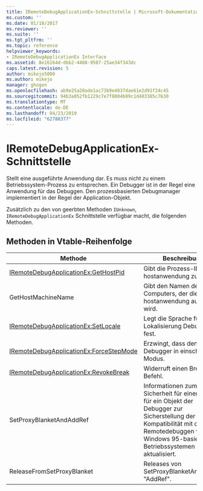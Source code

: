 ```yaml
---
title: IRemoteDebugApplicationEx-Schnittstelle | Microsoft-Dokumentation
ms.custom: ''
ms.date: 01/18/2017
ms.reviewer: ''
ms.suite: ''
ms.tgt_pltfrm: ''
ms.topic: reference
helpviewer_keywords:
- IRemoteDebugApplicationEx Interface
ms.assetid: 8e16164d-dbb2-4488-9507-25ae34f343dc
caps.latest.revision: 5
author: mikejo5000
ms.author: mikejo
manager: ghogen
ms.openlocfilehash: ab9e25a28ade1ac73b9e4837dae61e2d91f24c45
ms.sourcegitcommit: 94b3a052fb1229c7e7f8804b09c1d403385c7630
ms.translationtype: MT
ms.contentlocale: de-DE
ms.lasthandoff: 04/23/2019
ms.locfileid: "62788377"
---
```

# <a name="iremotedebugapplicationex-interface"></a>IRemoteDebugApplicationEx-Schnittstelle
Stellt eine ausgeführte Anwendung dar. Es muss nicht zu einem Betriebssystem-Prozess zu entsprechen. Ein Debugger ist in der Regel eine Anwendung für das Debuggen. Den prozessbasierten Debugmanager implementiert in der Regel der Application-Objekt.  
  
 Zusätzlich zu den von geerbten Methoden `IUnknown`, `IRemoteDebugApplicationEx` Schnittstelle verfügbar macht, die folgenden Methoden.  
  
## <a name="methods-in-vtable-order"></a>Methoden in Vtable-Reihenfolge  
  
|Methode|Beschreibung|  
|------------|-----------------|  
|[IRemoteDebugApplicationEx:GetHostPid](../../winscript/reference/iremotedebugapplicationex-gethostpid.md)|Gibt die Prozess-ID für die hostanwendung zurück.|  
|GetHostMachineName|Gibt den Namen des Computers, der die hostanwendung ausgeführt wird.|  
|[IRemoteDebugApplicationEx:SetLocale](../../winscript/reference/iremotedebugapplicationex-setlocale.md)|Legt die Sprache für die Lokalisierung Debugger fest.|  
|[IRemoteDebugApplicationEx:ForceStepMode](../../winscript/reference/iremotedebugapplicationex-forcestepmode.md)|Erzwingt, dass den Debugger in einschrittigen Modus.|  
|[IRemoteDebugApplicationEx:RevokeBreak](../../winscript/reference/iremotedebugapplicationex-revokebreak.md)|Widerruft einen Break-Befehl.|  
|SetProxyBlanketAndAddRef|Informationen zum COM-Sicherheit für einen Proxy für ein Objekt der Debugger zur Sicherstellung der Kompatibilität mit dem Remotedebuggen von Windows 95-basierten Betriebssystemen wird aktualisiert.|  
|ReleaseFromSetProxyBlanket|Releases von SetProxyBlanketAndAddRef "AddRef".|